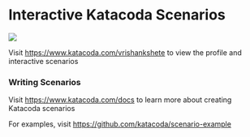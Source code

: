 # Interactive Katacoda Scenarios

[![](http://shields.katacoda.com/katacoda/vrishankshete/count.svg)](https://www.katacoda.com/vrishankshete "Get your profile on Katacoda.com")

Visit https://www.katacoda.com/vrishankshete to view the profile and interactive scenarios

### Writing Scenarios
Visit https://www.katacoda.com/docs to learn more about creating Katacoda scenarios

For examples, visit https://github.com/katacoda/scenario-example

